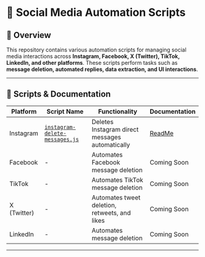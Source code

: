 # 📌 Social Media Automation Scripts

## 🚀 Overview
This repository contains various automation scripts for managing social media interactions across **Instagram, Facebook, X (Twitter), TikTok, LinkedIn, and other platforms**. These scripts perform tasks such as **message deletion, automated replies, data extraction, and UI interactions**.

---

## 📜 Scripts & Documentation
| **Platform** | **Script Name** | **Functionality** | **Documentation** |
|-------------|---------------|------------------|------------------|
| Instagram  | [`instagram-delete-messages.js`](instagram-delete-messages.js) | Deletes Instagram direct messages automatically | [ReadMe](ReadMe_instagram-delete-messages.md) |
| Facebook   | - | Automates Facebook message deletion | Coming Soon |
| TikTok   | - | Automates TikTok message deletion | Coming Soon |
| X (Twitter)    | - | Automates tweet deletion, retweets, and likes | Coming Soon |
| LinkedIn   | - | Automates message deletion | Coming Soon |

---

